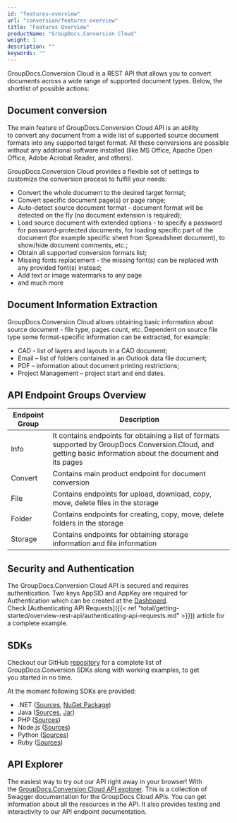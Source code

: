 ```yaml
---
id: "features-overview"
url: "conversion/features-overview"
title: "Features Overview"
productName: "GroupDocs.Conversion Cloud"
weight: 1
description: ""
keywords: ""
---
```

GroupDocs.Conversion Cloud is a REST API that allows you to convert documents across a wide range of supported document types. Below, the shortlist of possible actions:

## Document conversion ##

The main feature of GroupDocs.Conversion Cloud API is an ability to convert any document from a wide list of supported source document formats into any supported target format. All these conversions are possible without any additional software installed (like MS Office, Apache Open Office, Adobe Acrobat Reader, and others).

GroupDocs.Conversion Cloud provides a flexible set of settings to customize the conversion process to fulfill your needs:

* Convert the whole document to the desired target format;
* Convert specific document page(s) or page range;
* Auto-detect source document format - document format will be detected on the fly (no document extension is required);
* Load source document with extended options - to specify a password for password-protected documents, for loading specific part of the document (for example specific sheet from Spreadsheet document), to show/hide document comments, etc.;
* Obtain all supported conversion formats list;
* Missing fonts replacement - the missing font(s) can be replaced with any provided font(s) instead;
* Add text or image watermarks to any page
* and much more

## Document Information Extraction ##

GroupDocs.Conversion Cloud allows obtaining basic information about source document - file type, pages count, etc. Dependent on source file type some format-specific information can be extracted, for example:

* CAD - list of layers and layouts in a CAD document;
* Email – list of folders contained in an Outlook data file document;
* PDF – information about document printing restrictions;
* Project Management – project start and end dates.

## API Endpoint Groups Overview ##

|Endpoint Group|Description
|---|---
| Info | It contains endpoints for obtaining a list of formats supported by GroupDocs.Conversion.Cloud, and getting basic information about the document and its pages
| Convert | Contains main product endpoint for document conversion
| File | Contains endpoints for upload, download, copy, move, delete files in the storage
| Folder | Contains endpoints for creating, copy, move, delete folders in the storage
| Storage | Contains endpoints for obtaining storage information and file information

## Security and Authentication ##

The GroupDocs.Conversion Cloud API is secured and requires authentication. Two keys AppSID and AppKey are required for Authentication which can be created at the [Dashboard](http://dashboard.groupdocs.cloud/). Check [Authenticating API Requests]({{< ref "total/getting-started/overview-rest-api/authenticating-api-requests.md" >}})) article for a complete example.

## SDKs ##

Checkout our GitHub [repository](https://github.com/groupdocs-conversion-cloud) for a complete list of GroupDocs.Conversion SDKs along with working examples, to get you started in no time.

At the moment following SDKs are provided:

* .NET ([Sources](https://github.com/groupdocs-conversion-cloud/groupdocs-conversion-cloud-dotnet), [NuGet Package](https://www.nuget.org/packages/GroupDocs.Conversion-Cloud/))
* Java ([Sources](https://github.com/groupdocs-conversion-cloud/groupdocs-conversion-cloud-java), [Jar](https://repository.groupdocs.cloud/webapp/#/artifacts/browse/tree/General/repo/com/groupdocs/groupdocs-conversion-cloud))
* PHP ([Sources](https://github.com/groupdocs-conversion-cloud/groupdocs-conversion-cloud-php))
* Node.js ([Sources](https://github.com/groupdocs-conversion-cloud/groupdocs-conversion-cloud-node))
* Python ([Sources](https://github.com/groupdocs-conversion-cloud/groupdocs-conversion-cloud-python))
* Ruby ([Sources](https://github.com/groupdocs-conversion-cloud/groupdocs-conversion-cloud-ruby))

## API Explorer ##

The easiest way to try out our API right away in your browser! With the [GroupDocs.Conversion Cloud API explorer](https://apireference.groupdocs.cloud/conversion/). This is a collection of Swagger documentation for the GroupDocs Cloud APIs. You can get information about all the resources in the API. It also provides testing and interactivity to our API endpoint documentation.

